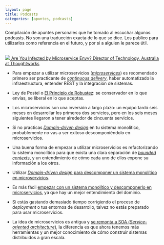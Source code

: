 ```yaml
---
layout: page
title: Podcasts
categories: [apuntes, podcasts]
---
```


Compilación de apuntes personales que he tomado al escuchar algunos podcasts. No
son una traducción exacta de lo que se dice. Los publico para utilizarlos como
referencia en el futuro, y por si a alguien le parece útil.

<br />

<a href="https://www.thoughtworks.com/insights/blog/podcast-are-you-infected-microservice-envy" id="microservice-envy" class="podcast">
  <img src="//i2.sndcdn.com/artworks-000117444986-ewbn0i-t200x200.jpg" />
  <span class="title">Are You Infected by Microservice Envy?</span>
  <span class="author">Director of Technology, Australia at Thoughtworks</span>
</a>

* Para empezar a utilizar microservicios ([*microservices*][1]) es recomendado
  primero ser practicante de [*continuous delivery*][2], haber automatizado la
  infraestructura, entender REST y la integración de sistemas.

* Ley de Postel o [El Principio de Robustez][3]: se conservador en lo que
  envías, se liberal en lo que aceptas.

* Los microservicios son una inversión a largo plazo: un equipo tardó seis meses
  en desarrollar los primeros dos servicios, pero en los seis meses siguientes
  llegaron a tener alrededor de cincuenta servicios.

* Si no practicas [*Domain-driven design*][4] en tu sistema monolítico,
  probablemente no vas a ser exitoso descomponiéndolo en microservicios.

* Una buena forma de empezar a utilizar microservicios es refactorizando tu
  sistema monolítico para que exista una clara separación de [*bounded
  contexts*][5], y un entendimiento de cómo cada uno de ellos expone su
  información a los otros.

* Utilizar [*Domain-driven design* para descomponer un sistema monolítico en
  microservicios][6].

* Es más fácil [empezar con un sistema monolítico y descomponerlo en
  microservicios][7], ya que hay un mejor entendimiento del dominio.

* Si estás gastando demasiado tiempo corrigiendo el proceso de *deployment* o
  tus entornos de desarrollo, talvez no estás preparado para usar
  microservicios.

* La idea de microservicios es antigua y [se remonta a SOA (*Service-oriented
  architecture*)][8], la diferencia es que ahora tenemos más herramientas y un
  mejor conocimiento de cómo construir sistemas distribuidos a gran escala.

[1]: http://martinfowler.com/microservices
[2]: http://martinfowler.com/bliki/ContinuousDelivery.html
[3]: https://en.wikipedia.org/wiki/Robustness_principle
[4]: https://domainlanguage.com/ddd/
[5]: http://martinfowler.com/bliki/BoundedContext.html
[6]: https://www.thoughtworks.com/insights/blog/domain-driven-design-services-architecture
[7]: http://martinfowler.com/bliki/MonolithFirst.html
[8]: http://martinfowler.com/articles/microservices.html#MicroservicesAndSoa
